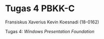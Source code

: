 # Tugas 4 PBKK-C

Fransiskus Xaverius Kevin Koesnadi (18-0162)

Tugas 4: *Windows Presentation Foundation*
